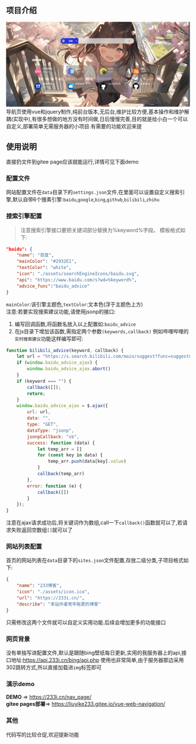 ## 项目介绍
![avatar](screenshot.jpg)
导航页使用vue和jquery制作,纯前台版本,无后台,维护比较方便,基本操作和维护解耦(实现中),有很多想做的地方没有时间做,日后慢慢完善,目的就是给小白一个可以自定义,部署简单无需服务器的小项目.有需要的功能欢迎来提
## 使用说明
直接扔文件到gitee page应该就能运行,详情可见下面demo  
### 配置文件
网站配置文件在`data`目录下的`settings.json`文件,在里面可以设置自定义搜索引擎,默认自带6个搜素引擎:`baidu`,`google`,`bing`,`github`,`bilibili`,`zhihu`
### 搜索引擎配置
> 注意搜索引擎接口要把关键词部分替换为%keyword%字段。
模板格式如下:
```json
"baidu": {
    "name": "百度",
    "mainColor": "#2932E1",
    "textColor": "white",
    "icon": "./assets/searchEngineIcons/baidu.svg",
    "api": "https://www.baidu.com/s?wd=%keyword%",
    "advice_func":"baidu_advice"
}
```
`mainColor`:该引擎主题色,`textColor`:文本色(浮于主题色上方)  
注意:若要实现搜索建议功能,请使用jsonp的接口:
1. 编写回调函数,将函数名放入以上配置如:`baidu_advice`
2. 在js目录下增加该函数,需指定两个参数`(keywords,callback)`
例如哔哩哔哩的`实时搜索建议`功能这样编写即可:
```js
function bilibili_advice(keyword, callback) {
    let url = "https://s.search.bilibili.com/main/suggest?func=suggest&suggest_type=accurate&tag_num=10&jsonp=jsonp&callback=sb&term=" + keyword;
    if (window.baidu_advice_ajax) {
        window.baidu_advice_ajax.abort()
    }
    if (keyword === "") {
        callback([]);
        return;
    }
    window.baidu_advice_ajax = $.ajax({
        url: url,
        data: "",
        type: "GET",
        dataType: "jsonp",
        jsonpCallback: "sb",
        success: function (data) {
            let temp_arr = []
            for (const key in data) {
                temp_arr.push(data[key].value)
            }
            callback(temp_arr)
        },
        error: function (e) {
            callback([])
        }
    });
}
```

注意在ajax请求成功后,将关键词作为数组,call一下`callback()`函数就可以了,若请求失败返回空数组`[]`就可以了
### 网站列表配置

首页的网站列表在`data`目录下的`sites.json`文件配置,存放二级分类,子项目格式如下:
```json
{
    "name": "233博客",
    "icon": "./assets/icon.ico",
    "url": "https://233i.cn/",
    "describe": "本站作者常年拖更的博客"
}
```
只需修改这两个文件就可以自定义实用功能.后续会增加更多的功能接口  
### 网页背景
没有单独写进配置文件,默认是跟随bing壁纸每日更新,实用的我服务器上的api,接口地址:https://api.233i.cn/bing/api.php
使用也非常简单,由于服务器那边采用302跳转方式,所以直接加载进`img`标签即可

### 演示demo
**DEMO** => https://233i.cn/nav_page/  
**gitee pages部署**=> https://liuyike233.gitee.io/vue-web-navigation/

### 其他
代码写的比较仓促,欢迎提新功能